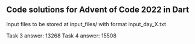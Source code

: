 ## Code solutions for Advent of Code 2022 in Dart

Input files to be stored at input_files/ with format input_day_X.txt

Task 3 answer: 13268
Task 4 answer: 15508